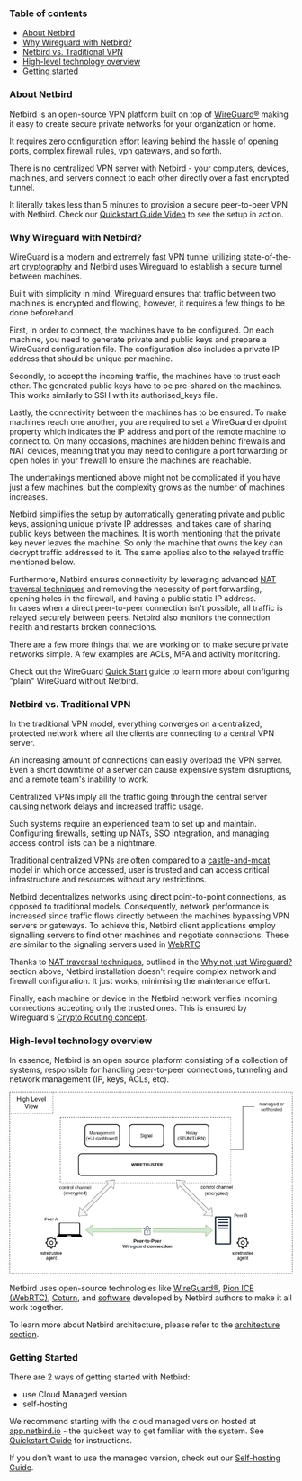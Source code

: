 ### Table of contents

* [About Netbird](#about-netbird)
* [Why Wireguard with Netbird?](#why-wireguard-with-netbird)
* [Netbird vs. Traditional VPN](#netbird-vs-traditional-vpn)
* [High-level technology overview](#high-level-technology-overview)
* [Getting started](#getting-started)

### About Netbird

Netbird is an open-source VPN platform built on top of [WireGuard®](https://www.wireguard.com/) making it easy to create secure private networks for your organization or home.

It requires zero configuration effort leaving behind the hassle of opening ports, complex firewall rules, vpn gateways, and so forth.

There is no centralized VPN server with Netbird - your computers, devices, machines, and servers connect to each other directly over a fast encrypted tunnel.

It literally takes less than 5 minutes to provision a secure peer-to-peer VPN with Netbird. Check our [Quickstart Guide Video](https://www.youtube.com/watch?v=cWTsGUJAUaU) to see the setup in action.

### Why Wireguard with Netbird?

WireGuard is a modern and extremely fast VPN tunnel utilizing state-of-the-art [cryptography](https://www.wireguard.com/protocol/)
and Netbird uses Wireguard to establish a secure tunnel between machines.

Built with simplicity in mind, Wireguard ensures that traffic between two machines is encrypted and flowing, however, it requires a few things to be done beforehand.

First, in order to connect, the machines have to be configured.
On each machine, you need to generate private and public keys and prepare a WireGuard configuration file.
The configuration also includes a private IP address that should be unique per machine.

Secondly, to accept the incoming traffic, the machines have to trust each other.
The generated public keys have to be pre-shared on the machines.
This works similarly to SSH with its authorised_keys file.

Lastly, the connectivity between the machines has to be ensured.
To make machines reach one another, you are required to set a WireGuard endpoint property which indicates the IP address and port of the remote machine to connect to.
On many occasions, machines are hidden behind firewalls and NAT devices,
meaning that you may need to configure a port forwarding or open holes in your firewall to ensure the machines are reachable.

The undertakings mentioned above might not be complicated if you have just a few machines, but the complexity grows as the number of machines increases.

Netbird simplifies the setup by automatically generating private and public keys, assigning unique private IP addresses, and takes care of sharing public keys between the machines.
It is worth mentioning that the private key never leaves the machine.
So only the machine that owns the key can decrypt traffic addressed to it.
The same applies also to the relayed traffic mentioned below.

Furthermore, Netbird ensures connectivity by leveraging advanced [NAT traversal techniques](https://en.wikipedia.org/wiki/NAT_traversal)
and removing the necessity of port forwarding, opening holes in the firewall, and having a public static IP address.  
In cases when a direct peer-to-peer connection isn't possible, all traffic is relayed securely between peers.
Netbird also monitors the connection health and restarts broken connections.

There are a few more things that we are working on to make secure private networks simple. A few examples are ACLs, MFA and activity monitoring.

Check out the WireGuard [Quick Start](https://www.wireguard.com/quickstart/) guide to learn more about configuring "plain" WireGuard without Netbird.

### Netbird vs. Traditional VPN

In the traditional VPN model, everything converges on a centralized, protected network where all the clients are connecting to a central VPN server.

An increasing amount of connections can easily overload the VPN server.
Even a short downtime of a server can cause expensive system disruptions, and a remote team's inability to work.

Centralized VPNs imply all the traffic going through the central server causing network delays and increased traffic usage.

Such systems require an experienced team to set up and maintain.
Configuring firewalls, setting up NATs, SSO integration, and managing access control lists can be a nightmare.

Traditional centralized VPNs are often compared to a [castle-and-moat](https://en.wikipedia.org/wiki/Moat) model
in which once accessed, user is trusted and can access critical infrastructure and resources without any restrictions.

Netbird decentralizes networks using direct point-to-point connections, as opposed to traditional models.
Consequently, network performance is increased since traffic flows directly between the machines bypassing VPN servers or gateways.
To achieve this, Netbird client applications employ signalling servers to find other machines and negotiate connections.
These are similar to the signaling servers used in [WebRTC](https://developer.mozilla.org/en-US/docs/Web/API/WebRTC_API/Signaling_and_video_calling#the_signaling_server)

Thanks to [NAT traversal techniques](https://en.wikipedia.org/wiki/NAT_traversal),
outlined in the [Why not just Wireguard?](#why-wireguard-with-netbird) section above,
Netbird installation doesn't require complex network and firewall configuration.
It just works, minimising the maintenance effort.

Finally, each machine or device in the Netbird network verifies incoming connections accepting only the trusted ones.
This is ensured by Wireguard's [Crypto Routing concept](https://www.wireguard.com/#cryptokey-routing).

### High-level technology overview
In essence, Netbird is an open source platform consisting of a collection of systems, responsible for handling peer-to-peer connections, tunneling and network management (IP, keys, ACLs, etc).

<p align="center">
    <img src="media/high-level-dia.png" alt="high-level-dia" width="781"/>
</p>

Netbird uses open-source technologies like [WireGuard®](https://www.wireguard.com/), [Pion ICE (WebRTC)](https://github.com/pion/ice), [Coturn](https://github.com/coturn/coturn),
and [software](https://github.com/netbirdio/netbird) developed by Netbird authors to make it all work together.

To learn more about Netbird architecture, please refer to the [architecture section](../docs/architecture.md).

### Getting Started

There are 2 ways of getting started with Netbird:
- use Cloud Managed version
- self-hosting

We recommend starting with the cloud managed version hosted at [app.netbird.io](https://app.netbird.io) - the quickest way to get familiar with the system.
See [Quickstart Guide](../docs/quickstart.md) for instructions.

If you don't want to use the managed version, check out our [Self-hosting Guide](../docs/self-hosting.md).